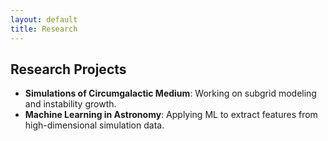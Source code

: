 ```yaml
---
layout: default
title: Research
---
```


## Research Projects
- **Simulations of Circumgalactic Medium**: Working on subgrid modeling and instability growth.
- **Machine Learning in Astronomy**: Applying ML to extract features from high-dimensional simulation data.
